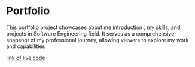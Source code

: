 # Portfolio
This portfolio project showcases about me introduction , my skills, and projects in Software Engineering field. It serves as a comprehensive snapshot of my professional journey, allowing viewers to explore my work and capabilities

[link of live code ](https://yousefborini02.github.io/Project1/)